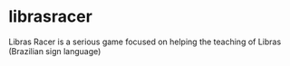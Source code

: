 # librasracer
Libras Racer is a serious game focused on helping the teaching of Libras (Brazilian sign language)
